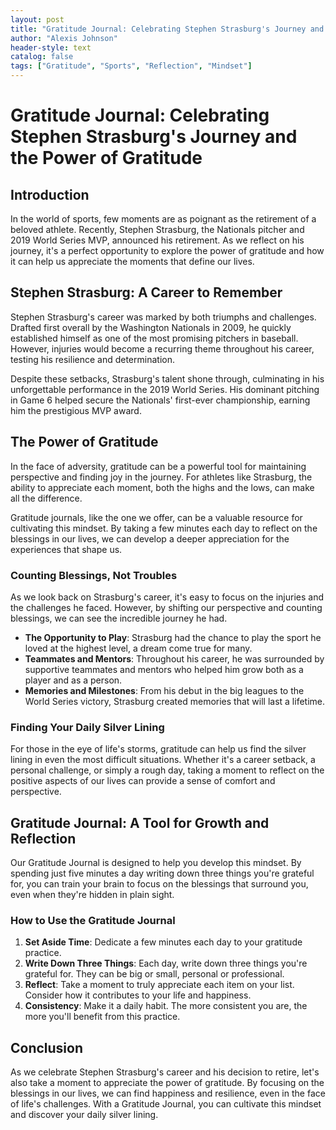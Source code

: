 ```yaml
---
layout: post
title: "Gratitude Journal: Celebrating Stephen Strasburg's Journey and the Power of Gratitude"
author: "Alexis Johnson"
header-style: text
catalog: false
tags: ["Gratitude", "Sports", "Reflection", "Mindset"]
---
```


# Gratitude Journal: Celebrating Stephen Strasburg's Journey and the Power of Gratitude

## Introduction

In the world of sports, few moments are as poignant as the retirement of a beloved athlete. Recently, Stephen Strasburg, the Nationals pitcher and 2019 World Series MVP, announced his retirement. As we reflect on his journey, it's a perfect opportunity to explore the power of gratitude and how it can help us appreciate the moments that define our lives.

## Stephen Strasburg: A Career to Remember

Stephen Strasburg's career was marked by both triumphs and challenges. Drafted first overall by the Washington Nationals in 2009, he quickly established himself as one of the most promising pitchers in baseball. However, injuries would become a recurring theme throughout his career, testing his resilience and determination.

Despite these setbacks, Strasburg's talent shone through, culminating in his unforgettable performance in the 2019 World Series. His dominant pitching in Game 6 helped secure the Nationals' first-ever championship, earning him the prestigious MVP award.

## The Power of Gratitude

In the face of adversity, gratitude can be a powerful tool for maintaining perspective and finding joy in the journey. For athletes like Strasburg, the ability to appreciate each moment, both the highs and the lows, can make all the difference.

Gratitude journals, like the one we offer, can be a valuable resource for cultivating this mindset. By taking a few minutes each day to reflect on the blessings in our lives, we can develop a deeper appreciation for the experiences that shape us.

### Counting Blessings, Not Troubles

As we look back on Strasburg's career, it's easy to focus on the injuries and the challenges he faced. However, by shifting our perspective and counting blessings, we can see the incredible journey he had.

- **The Opportunity to Play**: Strasburg had the chance to play the sport he loved at the highest level, a dream come true for many.
- **Teammates and Mentors**: Throughout his career, he was surrounded by supportive teammates and mentors who helped him grow both as a player and as a person.
- **Memories and Milestones**: From his debut in the big leagues to the World Series victory, Strasburg created memories that will last a lifetime.

### Finding Your Daily Silver Lining

For those in the eye of life's storms, gratitude can help us find the silver lining in even the most difficult situations. Whether it's a career setback, a personal challenge, or simply a rough day, taking a moment to reflect on the positive aspects of our lives can provide a sense of comfort and perspective.

## Gratitude Journal: A Tool for Growth and Reflection

Our Gratitude Journal is designed to help you develop this mindset. By spending just five minutes a day writing down three things you're grateful for, you can train your brain to focus on the blessings that surround you, even when they're hidden in plain sight.

### How to Use the Gratitude Journal

1. **Set Aside Time**: Dedicate a few minutes each day to your gratitude practice.
2. **Write Down Three Things**: Each day, write down three things you're grateful for. They can be big or small, personal or professional.
3. **Reflect**: Take a moment to truly appreciate each item on your list. Consider how it contributes to your life and happiness.
4. **Consistency**: Make it a daily habit. The more consistent you are, the more you'll benefit from this practice.

## Conclusion

As we celebrate Stephen Strasburg's career and his decision to retire, let's also take a moment to appreciate the power of gratitude. By focusing on the blessings in our lives, we can find happiness and resilience, even in the face of life's challenges. With a Gratitude Journal, you can cultivate this mindset and discover your daily silver lining.